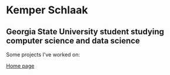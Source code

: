 # Kemper Schlaak
## Georgia State University student studying computer science and data science

Some projects I've worked on:

[Home page](home.html)
